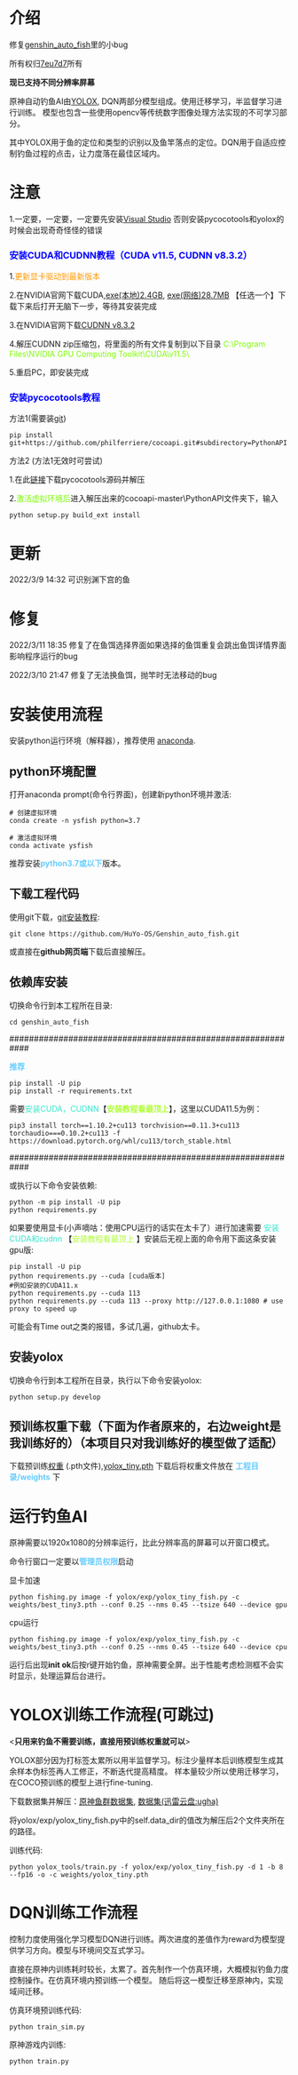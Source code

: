 # 介绍
修复[genshin_auto_fish](https://github.com/7eu7d7/genshin_auto_fish)里的小bug

所有权归[7eu7d7](https://github.com/7eu7d7)所有

**现已支持不同分辨率屏幕**

原神自动钓鱼AI由[YOLOX](https://github.com/Megvii-BaseDetection/YOLOX), DQN两部分模型组成。使用迁移学习，半监督学习进行训练。
模型也包含一些使用opencv等传统数字图像处理方法实现的不可学习部分。

其中YOLOX用于鱼的定位和类型的识别以及鱼竿落点的定位。DQN用于自适应控制钓鱼过程的点击，让力度落在最佳区域内。

# 注意
1.一定要，一定要，一定要先安装[Visual Studio](https://visualstudio.microsoft.com/zh-hans/downloads/) 否则安装pycocotools和yolox的时候会出现奇奇怪怪的错误

### <font color=#0000ff>**安装CUDA和CUDNN教程（CUDA v11.5, CUDNN v8.3.2）**</font>

1.<font color=#ff9900>更新显卡驱动到最新版本</font>

2.在NVIDIA官网下载CUDA,[exe(本地)2.4GB](https://developer.download.nvidia.cn/compute/cuda/11.5.1/local_installers/cuda_11.5.1_496.13_windows.exe), [exe(网络)28.7MB](https://developer.download.nvidia.cn/compute/cuda/11.5.1/network_installers/cuda_11.5.1_windows_network.exe) 【任选一个】下载下来后打开无脑下一步，等待其安装完成

3.在NVIDIA官网下载[CUDNN v8.3.2](https://developer.nvidia.cn/compute/cudnn/secure/8.3.2/local_installers/11.5/cudnn-windows-x86_64-8.3.2.44_cuda11.5-archive.zip)

4.解压CUDNN zip压缩包，将里面的所有文件复制到以下目录 <font color=#7cfc00>C:\Program Files\NVIDIA GPU Computing Toolkit\CUDA\v11.5\ </font>

5.重启PC，即安装完成

### <font color=#0000ff>**安装pycocotools教程**</font>

方法1(需要装[git](https://github.com/git-for-windows/git/releases/download/v2.35.1.windows.2/Git-2.35.1.2-64-bit.exe))
```shell
pip install git+https://github.com/philferriere/cocoapi.git#subdirectory=PythonAPI
```
方法2 (方法1无效时可尝试)

1.在此[链接](https://github.com/philferriere/cocoapi/archive/refs/heads/master.zip)下载pycocotools源码并解压

2.<font color=7cfc00>激活虚拟环境后</font>进入解压出来的cocoapi-master\PythonAPI文件夹下，输入
```shell
python setup.py build_ext install
```
# 更新

2022/3/9 14:32 可识别渊下宫的鱼

# 修复

2022/3/11 18:35 修复了在鱼饵选择界面如果选择的鱼饵重复会跳出鱼饵详情界面影响程序运行的bug

2022/3/10 21:47 修复了无法换鱼饵，抛竿时无法移动的bug


# 安装使用流程
安装python运行环境（解释器），推荐使用 [anaconda](https://www.anaconda.com/products/individual#Downloads).

## python环境配置

打开anaconda prompt(命令行界面)，创建新python环境并激活:
```shell
# 创建虚拟环境
conda create -n ysfish python=3.7

# 激活虚拟环境
conda activate ysfish 
```
推荐安装<font color=#66CCFF>**python3.7或以下**</font>版本。

## 下载工程代码
使用git下载，[git安装教程](https://www.cnblogs.com/xiaoliu66/p/9404963.html):
```shell
git clone https://github.com/HuYo-OS/Genshin_auto_fish.git
```
或直接在**github网页端**下载后直接解压。

## 依赖库安装
切换命令行到本工程所在目录:
```shell
cd genshin_auto_fish
```
############################################################

<font color=#66ccff>**推荐**</font>


```shell
pip install -U pip
pip install -r requirements.txt
```
需要<font color=#33e6cc>安装CUDA，CUDNN</font>【<font color=#adff2f>**安装教程看最顶上**</font>】，这里以CUDA11.5为例：
```shell
pip3 install torch==1.10.2+cu113 torchvision==0.11.3+cu113 torchaudio===0.10.2+cu113 -f https://download.pytorch.org/whl/cu113/torch_stable.html
```
############################################################

或执行以下命令安装依赖:
```shell
python -m pip install -U pip
python requirements.py
```
如果要使用显卡(小声嘀咕：使用CPU运行的话实在太卡了）进行加速需要 <font color=#33e6cc>安装CUDA和cudnn</font> 【<font color=#adff2f>安装教程看最顶上</font> 】安装后无视上面的命令用下面这条安装gpu版:
```shell
pip install -U pip
python requirements.py --cuda [cuda版本]
#例如安装的CUDA11.x
python requirements.py --cuda 113
python requirements.py --cuda 113 --proxy http://127.0.0.1:1080 # use proxy to speed up
```
可能会有Time out之类的报错，多试几遍，github太卡。

## 安装yolox
切换命令行到本工程所在目录，执行以下命令安装yolox:
```shell
python setup.py develop
```

## 预训练权重下载（下面为作者原来的，右边weight是我训练好的）（本项目只对我训练好的模型做了适配）
下载预训练[权重](https://github.com/7eu7d7/genshin_auto_fish/releases/tag/weights) (.pth文件),[yolox_tiny.pth](https://github.com/Megvii-BaseDetection/YOLOX/releases/download/0.1.1rc0/yolox_tiny.pth)
下载后将权重文件放在 <font color=#66CCFF>**工程目录/weights**</font> 下

# 运行钓鱼AI
原神需要以1920x1080的分辨率运行，比此分辨率高的屏幕可以开窗口模式。

命令行窗口一定要以<font color=#66CCFF>**管理员权限**</font>启动

显卡加速
```shell
python fishing.py image -f yolox/exp/yolox_tiny_fish.py -c weights/best_tiny3.pth --conf 0.25 --nms 0.45 --tsize 640 --device gpu
```
cpu运行
```shell
python fishing.py image -f yolox/exp/yolox_tiny_fish.py -c weights/best_tiny3.pth --conf 0.25 --nms 0.45 --tsize 640 --device cpu
```
运行后出现**init ok**后按r键开始钓鱼，原神需要全屏。出于性能考虑检测框不会实时显示，处理运算后台进行。

# YOLOX训练工作流程(可跳过)
<**只用来钓鱼不需要训练，直接用预训练权重就可以**>

YOLOX部分因为打标签太累所以用半监督学习。标注少量样本后训练模型生成其余样本伪标签再人工修正，不断迭代提高精度。
样本量较少所以使用迁移学习，在COCO预训练的模型上进行fine-tuning.

下载数据集并解压：[原神鱼群数据集](https://1drv.ms/u/s!Agabh9imkP8qhHkZYzKsi_OQ4pfj?e=V2VApo), 
[数据集(迅雷云盘:ugha)](https://pan.xunlei.com/s/VMkCJx-bOnpF431_9R0E8vAsA1)

将yolox/exp/yolox_tiny_fish.py中的self.data_dir的值改为解压后2个文件夹所在的路径。

训练代码:
```shell
python yolox_tools/train.py -f yolox/exp/yolox_tiny_fish.py -d 1 -b 8 --fp16 -o -c weights/yolox_tiny.pth
```

# DQN训练工作流程
控制力度使用强化学习模型DQN进行训练。两次进度的差值作为reward为模型提供学习方向。模型与环境间交互式学习。

直接在原神内训练耗时较长，太累了。首先制作一个仿真环境，大概模拟钓鱼力度控制操作。在仿真环境内预训练一个模型。
随后将这一模型迁移至原神内，实现域间迁移。

仿真环境预训练代码:
```shell
python train_sim.py
```
原神游戏内训练:
```shell
python train.py
```
